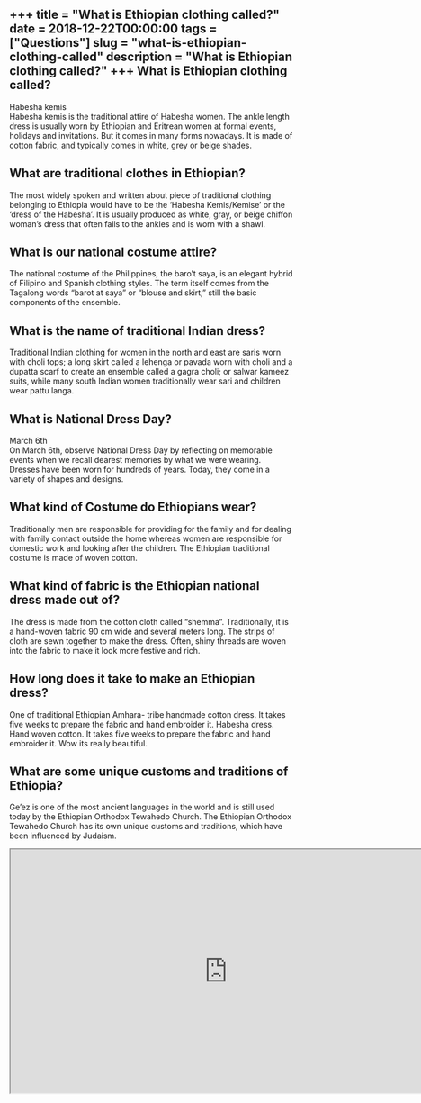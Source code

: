 +++
title = "What is Ethiopian clothing called?"
date = 2018-12-22T00:00:00
tags = ["Questions"]
slug = "what-is-ethiopian-clothing-called"
description = "What is Ethiopian clothing called?"
+++
What is Ethiopian clothing called?
----------------------------------

Habesha kemis  
Habesha kemis is the traditional attire of Habesha women. The ankle length dress is usually worn by Ethiopian and Eritrean women at formal events, holidays and invitations. But it comes in many forms nowadays. It is made of cotton fabric, and typically comes in white, grey or beige shades.

What are traditional clothes in Ethiopian?
------------------------------------------

The most widely spoken and written about piece of traditional clothing belonging to Ethiopia would have to be the ‘Habesha Kemis/Kemise’ or the ‘dress of the Habesha’. It is usually produced as white, gray, or beige chiffon woman’s dress that often falls to the ankles and is worn with a shawl.

What is our national costume attire?
------------------------------------

The national costume of the Philippines, the baro’t saya, is an elegant hybrid of Filipino and Spanish clothing styles. The term itself comes from the Tagalong words “barot at saya” or “blouse and skirt,” still the basic components of the ensemble.

What is the name of traditional Indian dress?
---------------------------------------------

Traditional Indian clothing for women in the north and east are saris worn with choli tops; a long skirt called a lehenga or pavada worn with choli and a dupatta scarf to create an ensemble called a gagra choli; or salwar kameez suits, while many south Indian women traditionally wear sari and children wear pattu langa.

What is National Dress Day?
---------------------------

March 6th  
On March 6th, observe National Dress Day by reflecting on memorable events when we recall dearest memories by what we were wearing. Dresses have been worn for hundreds of years. Today, they come in a variety of shapes and designs.

What kind of Costume do Ethiopians wear?
----------------------------------------

Traditionally men are responsible for providing for the family and for dealing with family contact outside the home whereas women are responsible for domestic work and looking after the children. The Ethiopian traditional costume is made of woven cotton.

What kind of fabric is the Ethiopian national dress made out of?
----------------------------------------------------------------

The dress is made from the cotton cloth called “shemma”. Traditionally, it is a hand-woven fabric 90 cm wide and several meters long. The strips of cloth are sewn together to make the dress. Often, shiny threads are woven into the fabric to make it look more festive and rich.

How long does it take to make an Ethiopian dress?
-------------------------------------------------

One of traditional Ethiopian Amhara- tribe handmade cotton dress. It takes five weeks to prepare the fabric and hand embroider it. Habesha dress. Hand woven cotton. It takes five weeks to prepare the fabric and hand embroider it. Wow its really beautiful.

What are some unique customs and traditions of Ethiopia?
--------------------------------------------------------

Ge’ez is one of the most ancient languages in the world and is still used today by the Ethiopian Orthodox Tewahedo Church. The Ethiopian Orthodox Tewahedo Church has its own unique customs and traditions, which have been influenced by Judaism.

<iframe allow="accelerometer; autoplay; clipboard-write; encrypted-media; gyroscope; picture-in-picture" allowfullscreen="" class="__youtube_prefs__  epyt-is-override  no-lazyload" data-no-lazy="1" data-origheight="433" data-origwidth="770" data-skipgform_ajax_framebjll="" height="433" id="_ytid_87470" loading="lazy" src="https://www.youtube.com/embed/6Dsn1xXKGlc?enablejsapi=1&autoplay=0&cc_load_policy=0&cc_lang_pref=&iv_load_policy=1&loop=0&modestbranding=0&rel=1&fs=1&playsinline=0&autohide=2&theme=dark&color=red&controls=1&" title="YouTube player" width="770"></iframe>